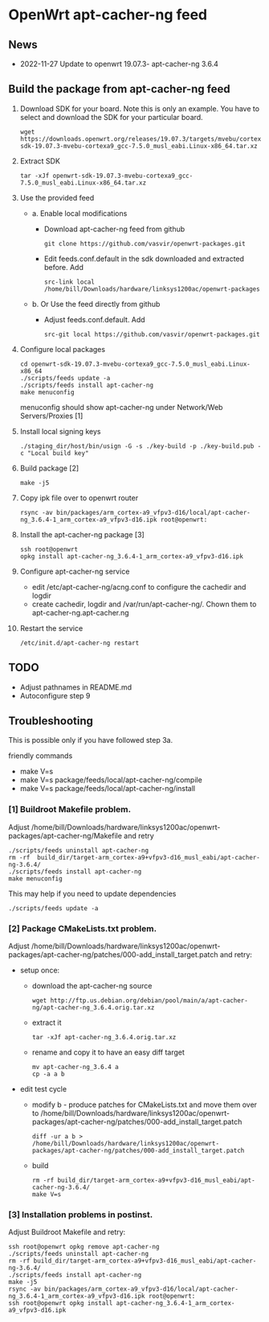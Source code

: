 # OpenWrt apt-cacher-ng feed

## News
* 2022-11-27 Update to openwrt 19.07.3- apt-cacher-ng 3.6.4

## Build the package from apt-cacher-ng feed
1. Download SDK for your board. Note this is only an example. You have to select and download the SDK for your particular board.
    ```
    wget https://downloads.openwrt.org/releases/19.07.3/targets/mvebu/cortexa9/openwrt-sdk-19.07.3-mvebu-cortexa9_gcc-7.5.0_musl_eabi.Linux-x86_64.tar.xz
    ```

1. Extract SDK
    ```
    tar -xJf openwrt-sdk-19.07.3-mvebu-cortexa9_gcc-7.5.0_musl_eabi.Linux-x86_64.tar.xz
    ```

1. Use the provided feed
    * a. Enable local modifications
        - Download apt-cacher-ng feed from github
            ```
            git clone https://github.com/vasvir/openwrt-packages.git
            ```
        - Edit feeds.conf.default in the sdk downloaded and extracted before. Add
            ```
            src-link local /home/bill/Downloads/hardware/linksys1200ac/openwrt-packages
            ```

    * b. Or Use the feed directly from github
        - Adjust feeds.conf.default. Add
            ```
            src-git local https://github.com/vasvir/openwrt-packages.git
            ```

1. Configure local packages
    ```
    cd openwrt-sdk-19.07.3-mvebu-cortexa9_gcc-7.5.0_musl_eabi.Linux-x86_64
    ./scripts/feeds update -a
    ./scripts/feeds install apt-cacher-ng
    make menuconfig
    ```

    menuconfig should show apt-cacher-ng under Network/Web Servers/Proxies [1]

1. Install local signing keys
    ```
    ./staging_dir/host/bin/usign -G -s ./key-build -p ./key-build.pub -c "Local build key"
    ```

1. Build package [2]
    ```
    make -j5
    ```

1. Copy ipk file over to openwrt router
    ```
    rsync -av bin/packages/arm_cortex-a9_vfpv3-d16/local/apt-cacher-ng_3.6.4-1_arm_cortex-a9_vfpv3-d16.ipk root@openwrt:
    ```

1. Install the apt-cacher-ng package [3]
    ```
    ssh root@openwrt
    opkg install apt-cacher-ng_3.6.4-1_arm_cortex-a9_vfpv3-d16.ipk
    ```
    
1. Configure apt-cacher-ng service
    * edit /etc/apt-cacher-ng/acng.conf to configure the cachedir and logdir
    * create cachedir, logdir and /var/run/apt-cacher-ng/. Chown them to apt-cacher-ng.apt-cacher.ng

1. Restart the service
    ```
    /etc/init.d/apt-cacher-ng restart
    ```

## TODO
* Adjust pathnames in README.md
* Autoconfigure step 9

## Troubleshooting
This is possible only if you have followed step 3a.

friendly commands
* make V=s
* make V=s package/feeds/local/apt-cacher-ng/compile
* make V=s package/feeds/local/apt-cacher-ng/install

### [1] Buildroot Makefile problem.
Adjust /home/bill/Downloads/hardware/linksys1200ac/openwrt-packages/apt-cacher-ng/Makefile and retry
```
./scripts/feeds uninstall apt-cacher-ng
rm -rf  build_dir/target-arm_cortex-a9+vfpv3-d16_musl_eabi/apt-cacher-ng-3.6.4/
./scripts/feeds install apt-cacher-ng
make menuconfig
```

This may help if you need to update dependencies
```
./scripts/feeds update -a
```

### [2] Package CMakeLists.txt problem.
Adjust /home/bill/Downloads/hardware/linksys1200ac/openwrt-packages/apt-cacher-ng/patches/000-add_install_target.patch and retry:
* setup once:
    * download the apt-cacher-ng source
        ```
        wget http://ftp.us.debian.org/debian/pool/main/a/apt-cacher-ng/apt-cacher-ng_3.6.4.orig.tar.xz
        ```

    * extract it
         ```
         tar -xJf apt-cacher-ng_3.6.4.orig.tar.xz
         ```

    * rename and copy it to have an easy diff target
         ```
         mv apt-cacher-ng_3.6.4 a
         cp -a a b
         ```

* edit test cycle
    * modify b - produce patches for CMakeLists.txt and move them over to /home/bill/Downloads/hardware/linksys1200ac/openwrt-packages/apt-cacher-ng/patches/000-add_install_target.patch
        ```
       diff -ur a b > /home/bill/Downloads/hardware/linksys1200ac/openwrt-packages/apt-cacher-ng/patches/000-add_install_target.patch
        ```

    * build
        ```
        rm -rf build_dir/target-arm_cortex-a9+vfpv3-d16_musl_eabi/apt-cacher-ng-3.6.4/ 
        make V=s
        ```

### [3] Installation problems in postinst.
Adjust Buildroot Makefile and retry:
```
ssh root@openwrt opkg remove apt-cacher-ng
./scripts/feeds uninstall apt-cacher-ng
rm -rf build_dir/target-arm_cortex-a9+vfpv3-d16_musl_eabi/apt-cacher-ng-3.6.4/
./scripts/feeds install apt-cacher-ng
make -j5
rsync -av bin/packages/arm_cortex-a9_vfpv3-d16/local/apt-cacher-ng_3.6.4-1_arm_cortex-a9_vfpv3-d16.ipk root@openwrt:
ssh root@openwrt opkg install apt-cacher-ng_3.6.4-1_arm_cortex-a9_vfpv3-d16.ipk
```
